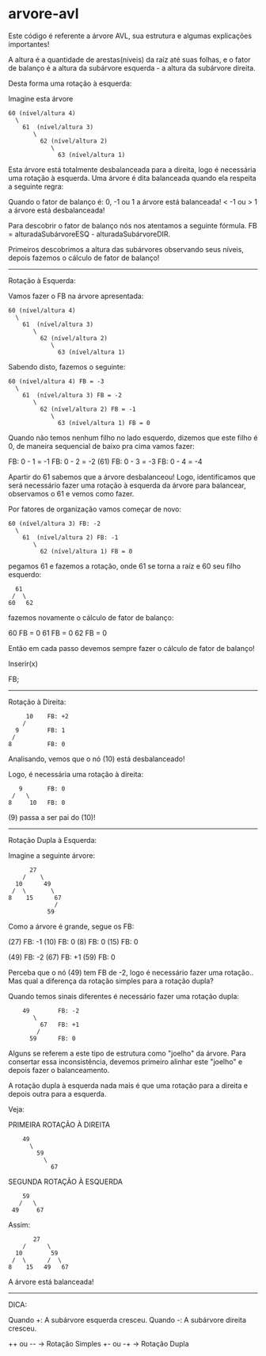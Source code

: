 # arvore-avl
Este código é referente a árvore AVL, sua estrutura e algumas explicações importantes!

A altura é a quantidade de arestas(níveis) da raíz até suas folhas, 
e o fator de balanço é a altura da subárvore esquerda - a altura da subárvore direita.

Desta forma uma rotação à esquerda: 

Imagine esta árvore 

    60 (nível/altura 4)
      \
        61  (nível/altura 3)
           \ 
             62 (nível/altura 2)
                \
                  63 (nível/altura 1)

Esta árvore está totalmente desbalanceada para a direita, logo é necessária uma rotação à esquerda.
Uma árvore é dita balanceada quando ela respeita a seguinte regra:

Quando o fator de balanço é:
0, -1 ou 1 a árvore está balanceada!
< -1 ou > 1 a árvore está desbalanceada!

Para descobrir o fator de balanço nós nos atentamos a seguinte fórmula.
FB = alturadaSubárvoreESQ - alturadaSubárvoreDIR.

Primeiros descobrimos a altura das subárvores observando seus níveis, depois fazemos o cálculo de fator de balanço!

-------

Rotação à Esquerda:

Vamos fazer o FB na árvore apresentada:


    60 (nível/altura 4)
      \
        61  (nível/altura 3)
           \ 
             62 (nível/altura 2)
                \
                  63 (nível/altura 1)

Sabendo disto, fazemos o seguinte:


    60 (nível/altura 4) FB = -3
      \
        61  (nível/altura 3) FB = -2
           \ 
             62 (nível/altura 2) FB = -1
                \
                  63 (nível/altura 1) FB = 0

 Quando não temos nenhum filho no lado esquerdo, dizemos que este filho é 0, de maneira sequencial de baixo pra cima vamos fazer:

 FB: 0 - 1 = -1
 FB: 0 - 2 = -2 (61)
 FB: 0 - 3 = -3
 FB: 0 - 4 = -4

 Apartir do 61 sabemos que a árvore desbalanceou!
 Logo, identificamos que será necessário fazer uma rotação à esquerda da árvore para balancear, observamos o 61 e vemos como fazer.

 Por fatores de organização vamos começar de novo:

    60 (nível/altura 3) FB: -2 
      \
        61  (nível/altura 2) FB: -1
           \ 
             62 (nível/altura 1) FB = 0

pegamos 61 e fazemos a rotação, onde 61 se torna a raíz e 60 seu filho esquerdo:

      61
     /  \
    60   62 


fazemos novamente o cálculo de fator de balanço:

60 FB = 0
61 FB = 0
62 FB = 0
                  
Então em cada passo devemos sempre fazer o cálculo de fator de balanço!

Inserir(x)

FB;

-------

Rotação à Direita:

         10    FB: +2
        /
      9        FB: 1
     /
    8          FB: 0

Analisando, vemos que o nó (10) está desbalanceado!

Logo, é necessária uma rotação à direita:

       9       FB: 0
     /   \
    8     10   FB: 0  

(9) passa a ser pai do (10)!

-------

Rotação Dupla à Esquerda:

Imagine a seguinte árvore:

          27
        /    \
      10      49
     /  \       \
    8    15      67
                 /
               59  

Como a árvore é grande, segue os FB:

(27) FB: -1
(10) FB: 0
(8)  FB: 0
(15) FB: 0

(49) FB: -2
(67) FB: +1
(59) FB: 0

Perceba que o nó (49) tem FB de -2, logo é necessário fazer uma rotação..
Mas qual a diferença da rotação simples para a rotação dupla?

Quando temos sinais diferentes é necessário fazer uma rotação dupla:

        49        FB: -2
           \
             67   FB: +1
            /
          59      FB: 0

Alguns se referem a este tipo de estrutura como "joelho" da árvore.
Para consertar essa inconsistência, devemos primeiro alinhar este "joelho" e depois fazer o balanceamento.

A rotação dupla à esquerda nada mais é que uma rotação para a direita e depois outra para a esquerda.
 
Veja:

PRIMEIRA ROTAÇÃO À DIREITA

        49
          \
            59
              \
                67

SEGUNDA ROTAÇÃO À ESQUERDA

        59
       /   \
     49     67
              
Assim:

           27
        /      \
      10        59
     /  \      /  \
    8    15   49   67

 A árvore está balanceada!

-------

 DICA: 

 Quando +: A subárvore esquerda cresceu.
 Quando -: A subárvore direita cresceu.

 
 ++ ou -- -> Rotação Simples
 +- ou -+ -> Rotação Dupla
